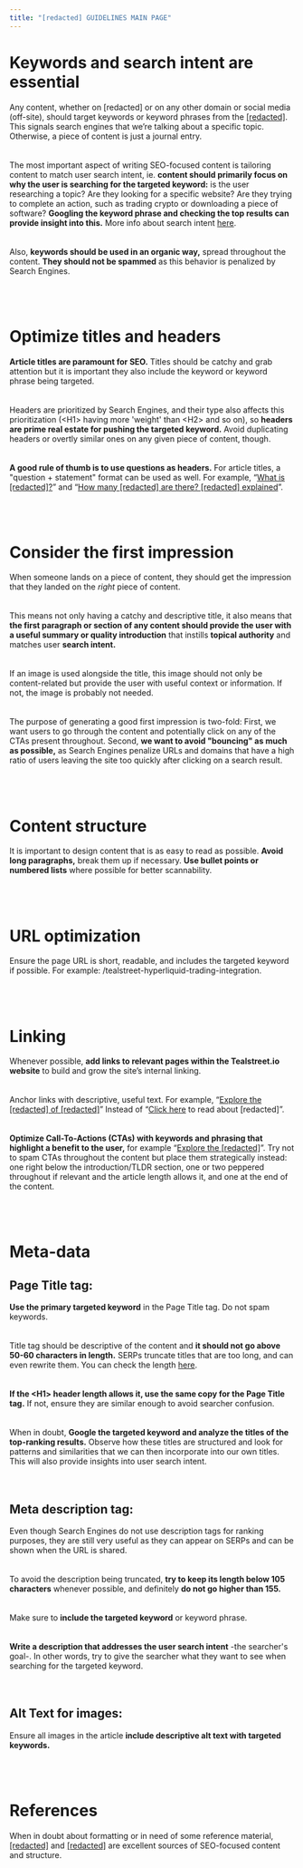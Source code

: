 ```yaml
---
title: "[redacted] GUIDELINES MAIN PAGE"
---
```


# Keywords and search intent are essential
Any content, whether on [redacted] or on any other domain or social media (off-site), should target keywords or keyword phrases from the [[redacted]](https://www.google.com/). This signals search engines that we’re talking about a specific topic. Otherwise, a piece of content is just a journal entry.
<br/>
<br/>
<br/>
The most important aspect of writing SEO-focused content is tailoring content to match user search intent, ie. **content should primarily focus on why the user is searching for the targeted keyword:** is the user researching a topic? Are they looking for a specific website? Are they trying to complete an action, such as trading crypto or downloading a piece of software? **Googling the keyword phrase and checking the top results can provide insight into this.**
More info about search intent [here](https://www.google.com/).
<br/>
<br/>
<br/>
Also, **keywords should be used in an organic way,** spread throughout the content. **They should not be spammed** as this behavior is penalized by Search Engines.
<br/>
<br/>
<br/>
<br/>
# Optimize titles and headers
**Article titles are paramount for SEO.** Titles should be catchy and grab attention but it is important they also include the keyword or keyword phrase being targeted.
<br/>
<br/>
<br/>
Headers are prioritized by Search Engines, and their type also affects this prioritization (\<H1\> having more 'weight' than \<H2\> and so on), so **headers are prime real estate for pushing the targeted keyword.** 
Avoid duplicating headers or overtly similar ones on any given piece of content, though.
<br/>
<br/>
<br/>
**A good rule of thumb is to use questions as headers.** For article titles, a "question + statement" format can be used as well. For example, “[What is [redacted]?](https://www.google.com/)” and “[How many [redacted] are there? [redacted] explained](https://www.google.com/)”.
<br/>
<br/>
<br/>
<br/>
# Consider the first impression
When someone lands on a piece of content, they should get the impression that they landed on the *right* piece of content.
<br/>
<br/>
<br/>
This means not only having a catchy and descriptive title, it also means that **the first paragraph or section of any content should provide the user with a useful summary or quality introduction** that instills **topical authority** and matches user **search intent.**
<br/>
<br/>
<br/>
If an image is used alongside the title, this image should not only be content-related but provide the user with useful context or information. If not, the image is probably not needed.
<br/>
<br/>
<br/>
The purpose of generating a good first impression is two-fold:
First, we want users to go through the content and potentially click on any of the CTAs present throughout.
Second, **we want to avoid "bouncing" as much as possible,** as Search Engines penalize URLs and domains that have a high ratio of users leaving the site too quickly after clicking on a search result.
<br/>
<br/>
<br/>
<br/>
# Content structure
It is important to design content that is as easy to read as possible. **Avoid long paragraphs,** break them up if necessary. **Use bullet points or numbered lists** where possible for better scannability.
<br/>
<br/>
<br/>
<br/>
# URL optimization
Ensure the page URL is short, readable, and includes the targeted keyword if possible. For example: /tealstreet-hyperliquid-trading-integration.
<br/>
<br/>
<br/>
<br/>
# Linking
Whenever possible, **add links to relevant pages within the Tealstreet.io website** to build and grow the site’s internal linking.
<br/>
<br/>
<br/>
Anchor links with descriptive, useful text. For example, “[Explore the [redacted] of [redacted]](https://www.google.com/)” Instead of “[Click here](https://www.google.com/) to read about [redacted]”.
<br/>
<br/>
<br/>
**Optimize Call-To-Actions (CTAs) with keywords and phrasing that highlight a benefit to the user,** for example “[Explore the [redacted]](https://www.google.com/)”. Try not to spam CTAs throughout the content but place them strategically instead: one right below the introduction/TLDR section, one or two peppered throughout if relevant and the article length allows it, and one at the end of the content.
<br/>
<br/>
<br/>
<br/>
# Meta-data
## Page Title tag:
**Use the primary targeted keyword** in the Page Title tag. Do not spam keywords.
<br/>
<br/>
<br/>
Title tag should be descriptive of the content and **it should not go above 50-60 characters in length.** SERPs truncate titles that are too long, and can even rewrite them. You can check the length [here](https://metatags.io/).
<br/>
<br/>
<br/>
**If the \<H1\> header length allows it, use the same copy for the Page Title tag.** If not, ensure they are similar enough to avoid searcher confusion.
<br/>
<br/>
<br/>
When in doubt, **Google the targeted keyword and analyze the titles of the top-ranking results.** Observe how these titles are structured and look for patterns and similarities that we can then incorporate into our own titles. 
This will also provide insights into user search intent.
<br/>
<br/>
<br/>
## Meta description tag:
Even though Search Engines do not use description tags for ranking purposes, they are still very useful as they can appear on SERPs and can be shown when the URL is shared.
<br/>
<br/>
<br/>
To avoid the description being truncated, **try to keep its length below 105 characters** whenever possible, and definitely **do not go higher than 155.**
<br/>
<br/>
<br/>
Make sure to **include the targeted keyword** or keyword phrase.
<br/>
<br/>
<br/>
**Write a description that addresses the user search intent** -the searcher's goal-. In other words, try to give the searcher what they want to see when searching for the targeted keyword.
<br/>
<br/>
<br/>
## Alt Text for images:
Ensure all images in the article **include descriptive alt text with targeted keywords.**
<br/>
<br/>
<br/>
<br/>
# References
When in doubt about formatting or in need of some reference material, [[redacted]](https://www.google.com/) and [[redacted]](https://www.google.com/) are excellent sources of SEO-focused content and structure.

